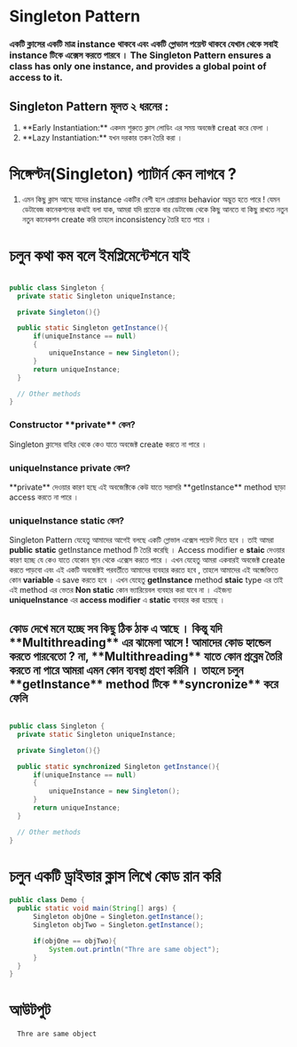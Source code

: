 # Singleton Pattern

<h3> একটি ক্লাসের একটি মাত্র instance থাকবে এবং একটি গ্লোভাল পয়েন্ট থাকবে যেখান থেকে সবাই instance টিকে এক্সেস করতে পারবে । 
  The Singleton Pattern ensures a class has only one instance, and provides a global
point of access to it. </h3>

<h2> Singleton Pattern মূলত ২ ধরনের :</h2>
  <ol>
    <li> **Early Instantiation:** একদম শুরুতে ক্লাস লোডিং এর সময় অবজেক্ট creat করে ফেলা । 
      <li> **Lazy Instantiation:** যখন দরকার তকন তৈরি করা । 
  </ol>

# সিঙ্গেল্টন(Singleton) প্যাটার্ন কেন লাগবে ? 
<ol>
  <li> এমন কিছু ক্লাস আছে যাদের instance একটির বেশী হলে প্রোগ্রামর behavior অদ্ভুত হতে পারে ! যেমন ডেটাবেজ কানেকশনের কথাই বলা যাক, আমরা যদি প্রত্যেক বার ডেটাবেজ থেকে কিছু আনতে বা কিছু রাখতে 
    নতুন নতুন কানেকশন create করি তাহলে inconsistency তৈরি হতে পারে । </li>
  </ol>
  
  # চলুন কথা কম বলে ইমপ্লিমেন্টেশনে যাই 
  
  ```java 
  
  public class Singleton {
    private static Singleton uniqueInstance;

    private Singleton(){}

    public static Singleton getInstance(){
        if(uniqueInstance == null)
        {
            uniqueInstance = new Singleton();
        }
        return uniqueInstance;
    }

    // Other methods
}
  ```
 
 <h3> Constructor **private** কেন? </h3>
 Singleton ক্লাসের বাহির থেকে কেও যাতে অবজেক্ট create করতে না পারে । 
 
 <h3> uniqueInstance private কেন? </h3>
 **private** দেওয়ার কারণ হছে এই অবজেক্টিকে কেউ যাতে সরাসরি **getInstance** method ছাড়া access করতে না পারে ।
 <h3> uniqueInstance static কেন? </h3>
 
   Singleton Pattern যেহেতু আমাদের আগেই বলছে একটি গ্লোভাল এক্সেস 
  পয়েন্ট দিতে হবে । তাই আমরা **public** **static** getInstance method টি তৈরি করেছি । Access modifier e **staic** দেওয়ার কারণ হচ্ছে যে কেও যাতে যেকোন
  স্থান থেকে এক্সেস করতে পারে । 
  এখন যেহেতু আমরা একবারই অবজেক্ট create করতে পাড়বো এবং এই একটি অবজেক্টই পরবর্তীতে আমাদের ব্যবহার করতে হবে , তাহলে আমাদের এই অব্জেক্তিতে কোন **variable** এ save করতে হবে ।
  এখন যেহেতু **getInstance** method **staic** type এর তাই এই method এর ভেতর **Non static** কোন ভ্যারিয়েবল ব্যবহার করা যাবে না । এইজন্য **uniqueInstance** এর
  **access modifier** এ **static** ব্যবহার করা হয়েছে ।
  
  <h2> কোড দেখে মনে হচ্ছে সব কিছু ঠিক ঠাক এ আছে । কিন্তু যদি **Multithreading** এর ঝামেলা আসে ! আমাদের কোড হ্যান্ডেল করতে পারবেতো ? না, **Multithreading** যাতে কোন প্রব্লেম
  তৈরি করতে না পারে আমরা এমন কোন ব্যবস্থা গ্রহণ করিনি । তাহলে চলুন **getInstance** method টিকে **syncronize** করে ফেলি </h2>
  
  ```java
  
  public class Singleton {
    private static Singleton uniqueInstance;

    private Singleton(){}

    public static synchronized Singleton getInstance(){
        if(uniqueInstance == null)
        {
            uniqueInstance = new Singleton();
        }
        return uniqueInstance;
    }

    // Other methods
}
  
  ```
  
  # চলুন একটি ড্রাইভার ক্লাস লিখে কোড রান করি 
  
  ```java
  public class Demo {
    public static void main(String[] args) {
        Singleton objOne = Singleton.getInstance();
        Singleton objTwo = Singleton.getInstance();

        if(objOne == objTwo){
            System.out.println("Thre are same object");
        }
    }
}
  
  ```
  
  # আউটপুট 
  
  ```
    Thre are same object
  ```
  
  

